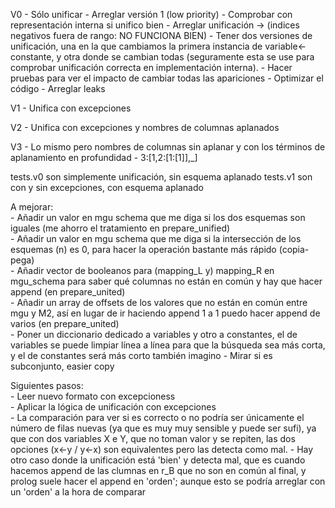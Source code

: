 V0 - Sólo unificar
    - Arreglar versión 1 (low priority)
    - Comprobar con representación interna si unifico bien
        - Arreglar unificación -> (indices negativos fuera de rango: NO FUNCIONA BIEN)
        - Tener dos versiones de unificación, una en la que cambiamos la primera instancia de variable<-constante, y otra donde se cambian todas (seguramente esta se use para comprobar unificación correcta en implementación interna). 
        - Hacer pruebas para ver el impacto de cambiar todas las apariciones 
        - Optimizar el código
        - Arreglar leaks

V1 - Unifica con excepciones

V2 - Unifica con excepciones y nombres de columnas aplanados

V3 - Lo mismo pero nombres de columnas sin aplanar y con los términos de aplanamiento en profundidad
    - 3:[1,2:[1:[1]],_]

tests.v0 son simplemente unificación, sin esquema aplanado
tests.v1 son con y sin excepciones, con esquema aplanado

A mejorar:  
    - Añadir un valor en mgu schema que me diga si los dos esquemas son iguales (me ahorro el tratamiento en prepare_unified)  
    - Añadir un valor en mgu schema que me diga si la intersección de los esquemas (n) es 0, para hacer la operación bastante más rápido (copia-pega)  
    - Añadir vector de booleanos para (mapping_L y) mapping_R en mgu_schema para saber qué columnas no están en común y hay que hacer append (en prepare_united)  
    - Añadir un array de offsets de los valores que no están en común entre mgu y M2, así en lugar de ir haciendo append 1 a 1 puedo hacer append de varios (en prepare_united)  
    - Poner un diccionario dedicado a variables y otro a constantes, el de variables se puede limpiar línea a línea para que la búsqueda sea más corta, y el de constantes será más corto también imagino
    - Mirar si es subconjunto, easier copy


Siguientes pasos:  
    - Leer nuevo formato con excepcioness  
    - Aplicar la lógica de unificación con excepciones  
    - La comparación para ver si es correcto o no podría ser únicamente el número de filas nuevas (ya que es muy muy sensible y puede ser sufi), ya que con dos variables X e Y, que no toman valor y se repiten, las dos opciones (x<-y / y<-x) son equivalentes pero las detecta como mal.
        - Hay otro caso donde la unificación está 'bien' y detecta mal, que es cuando hacemos append de las clumnas en r_B que no son en común al final, y prolog suele hacer el append en 'orden'; aunque esto se podría arreglar con un 'orden' a la hora de comparar